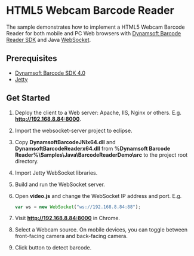# HTML5 Webcam Barcode Reader
The sample demonstrates how to implement a HTML5 Webcam Barcode Reader for both mobile and PC Web browsers with [Dynamsoft Barcode Reader SDK][1] and Java [WebSocket][2]. 

Prerequisites
-------------
* [Dynamsoft Barcode SDK 4.0][3]
* [Jetty][4]

Get Started
-----------
1. Deploy the client to a Web server: Apache, IIS, Nginx or others. E.g. **http://192.168.8.84:8000**.
2. Import the websocket-server project to eclipse.
3. Copy **DynamsoftBarcodeJNIx64.dll** and **DynamsoftBarcodeReaderx64.dll** from **%Dynamsoft Barcode Reader%\Samples\Java\BarcodeReaderDemo\src** to the project root directory.
4. Import Jetty WebSocket libraries.
5. Build and run the WebSocket server.
6. Open **video.js** and change the WebSocket IP address and port. E.g.

    ```JavaScript
    var ws = new WebSocket("ws://192.168.8.84:88");
    ```
7. Visit **http://192.168.8.84:8000** in Chrome.
8. Select a Webcam source. On mobile devices, you can toggle between front-facing camera and back-facing camera.
9. Click button to detect barcode.


[1]:http://www.dynamsoft.com/Products/Dynamic-Barcode-Reader.aspx
[2]:https://developer.mozilla.org/en-US/docs/Web/API/WebSockets_API
[3]:http://www.dynamsoft.com/Downloads/Dynamic-Barcode-Reader-Download.aspx
[4]:http://www.eclipse.org/jetty/
